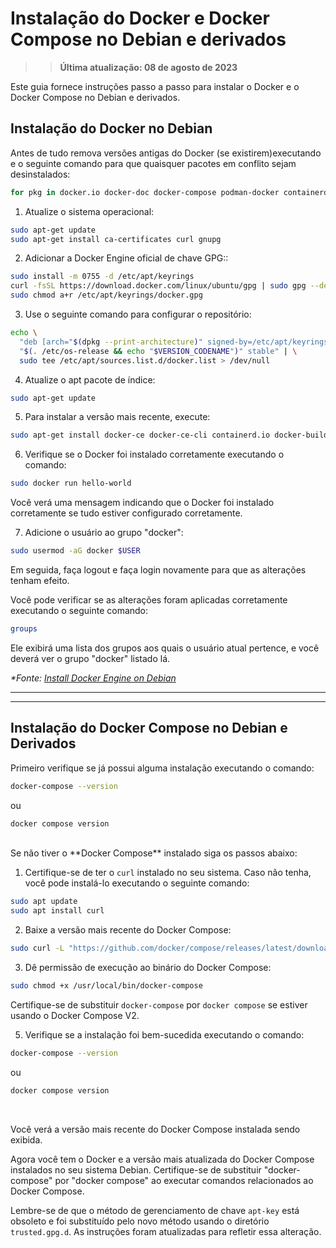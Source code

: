 # **Instalação do Docker e Docker Compose no Debian e derivados**

> > **Última atualização: 08 de agosto de 2023**

Este guia fornece instruções passo a passo para instalar o Docker e o Docker Compose no Debian e derivados.

## **Instalação do Docker no Debian**

Antes de tudo remova versões antigas do Docker (se existirem)executando e o seguinte comando para que quaisquer pacotes em conflito sejam desinstalados:

```bash
for pkg in docker.io docker-doc docker-compose podman-docker containerd runc; do sudo apt-get remove $pkg; done
```

1. Atualize o sistema operacional:

```bash
sudo apt-get update
sudo apt-get install ca-certificates curl gnupg
```

2. Adicionar a Docker Engine oficial de chave GPG::

```bash
sudo install -m 0755 -d /etc/apt/keyrings
curl -fsSL https://download.docker.com/linux/ubuntu/gpg | sudo gpg --dearmor -o /etc/apt/keyrings/docker.gpg
sudo chmod a+r /etc/apt/keyrings/docker.gpg
```

3. Use o seguinte comando para configurar o repositório:

```bash
echo \
  "deb [arch="$(dpkg --print-architecture)" signed-by=/etc/apt/keyrings/docker.gpg] https://download.docker.com/linux/ubuntu \
  "$(. /etc/os-release && echo "$VERSION_CODENAME")" stable" | \
  sudo tee /etc/apt/sources.list.d/docker.list > /dev/null
```

4. Atualize o apt pacote de índice:

```bash
sudo apt-get update
```

5. Para instalar a versão mais recente, execute:

```bash
sudo apt-get install docker-ce docker-ce-cli containerd.io docker-buildx-plugin docker-compose-plugin
```

6. Verifique se o Docker foi instalado corretamente executando o comando:

```bash
sudo docker run hello-world
```

Você verá uma mensagem indicando que o Docker foi instalado corretamente se tudo estiver configurado corretamente.

7. Adicione o usuário ao grupo "docker":

```bash
sudo usermod -aG docker $USER
```

Em seguida, faça logout e faça login novamente para que as alterações tenham efeito.

Você pode verificar se as alterações foram aplicadas corretamente executando o seguinte comando:

```bash
groups
```

Ele exibirá uma lista dos grupos aos quais o usuário atual pertence, e você deverá ver o grupo "docker" listado lá.

_*Fonte: [Install Docker Engine on Debian](https://docs.docker.com/engine/install/debian/)_

---
**********************

## **Instalação do Docker Compose no Debian e Derivados**

Primeiro verifique se já possui alguma instalação executando o comando:

```bash
docker-compose --version
```

ou

```bash
docker compose version
```

<br>
Se não tiver o **Docker Compose** instalado siga os passos abaixo:

1. Certifique-se de ter o `curl` instalado no seu sistema. Caso não tenha, você pode instalá-lo executando o seguinte comando:

```bash
sudo apt update
sudo apt install curl
```

2. Baixe a versão mais recente do Docker Compose:

```bash
sudo curl -L "https://github.com/docker/compose/releases/latest/download/docker-compose-$(uname -s)-$(uname -m)" -o /usr/local/bin/docker-compose
```

3. Dê permissão de execução ao binário do Docker Compose:

```bash
sudo chmod +x /usr/local/bin/docker-compose
```

Certifique-se de substituir `docker-compose` por `docker compose` se estiver usando o Docker Compose V2.

5. Verifique se a instalação foi bem-sucedida executando o comando:

```bash
docker-compose --version
```

ou

```bash
docker compose version
```

<br>

Você verá a versão mais recente do Docker Compose instalada sendo exibida.

Agora você tem o Docker e a versão mais atualizada do Docker Compose instalados no seu sistema Debian. Certifique-se de substituir "docker-compose" por "docker compose" ao executar comandos relacionados ao Docker Compose.

Lembre-se de que o método de gerenciamento de chave `apt-key` está obsoleto e foi substituído pelo novo método usando o diretório `trusted.gpg.d`. As instruções foram atualizadas para refletir essa alteração.

